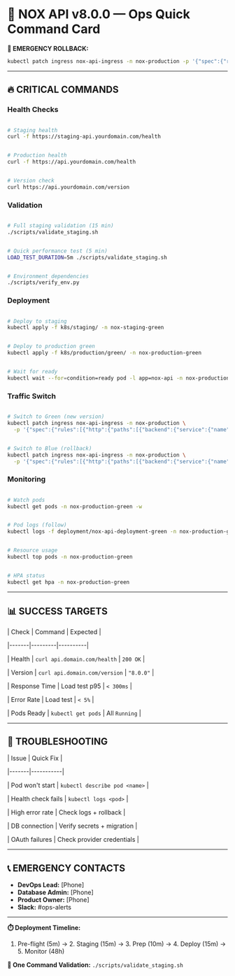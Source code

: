 # 📱 NOX API v8.0.0 — Ops Quick Command Card

**🚨 EMERGENCY ROLLBACK:** 

```bash
kubectl patch ingress nox-api-ingress -n nox-production -p '{"spec":{"rules":[{"http":{"paths":[{"backend":{"service":{"name":"nox-api-service-blue","port":{"number":80}}}}]}}]}}'

```

---


## 🔥 **CRITICAL COMMANDS**


### **Health Checks**

```bash

# Staging health
curl -f https://staging-api.yourdomain.com/health


# Production health  
curl -f https://api.yourdomain.com/health


# Version check
curl https://api.yourdomain.com/version

```


### **Validation**

```bash

# Full staging validation (15 min)
./scripts/validate_staging.sh


# Quick performance test (5 min)
LOAD_TEST_DURATION=5m ./scripts/validate_staging.sh


# Environment dependencies
./scripts/verify_env.py

```


### **Deployment**

```bash

# Deploy to staging
kubectl apply -f k8s/staging/ -n nox-staging-green


# Deploy to production green
kubectl apply -f k8s/production/green/ -n nox-production-green


# Wait for ready
kubectl wait --for=condition=ready pod -l app=nox-api -n nox-production-green --timeout=300s

```


### **Traffic Switch**

```bash

# Switch to Green (new version)
kubectl patch ingress nox-api-ingress -n nox-production \
  -p '{"spec":{"rules":[{"http":{"paths":[{"backend":{"service":{"name":"nox-api-service-green","port":{"number":80}}}}]}}]}}'


# Switch to Blue (rollback)
kubectl patch ingress nox-api-ingress -n nox-production \
  -p '{"spec":{"rules":[{"http":{"paths":[{"backend":{"service":{"name":"nox-api-service-blue","port":{"number":80}}}}]}}]}}'

```


### **Monitoring**

```bash

# Watch pods
kubectl get pods -n nox-production-green -w


# Pod logs (follow)
kubectl logs -f deployment/nox-api-deployment-green -n nox-production-green


# Resource usage
kubectl top pods -n nox-production-green


# HPA status
kubectl get hpa -n nox-production-green

```

---


## 📊 **SUCCESS TARGETS**


| Check | Command | Expected |

|-------|---------|----------|

| Health | `curl api.domain.com/health` | `200 OK` |

| Version | `curl api.domain.com/version` | `"8.0.0"` |

| Response Time | Load test p95 | `< 300ms` |

| Error Rate | Load test | `< 5%` |

| Pods Ready | `kubectl get pods` | All `Running` |

---


## 🚨 **TROUBLESHOOTING**


| Issue | Quick Fix |

|-------|-----------|

| Pod won't start | `kubectl describe pod <name>` |

| Health check fails | `kubectl logs <pod>` |  

| High error rate | Check logs + rollback |

| DB connection | Verify secrets + migration |

| OAuth failures | Check provider credentials |

---


## 📞 **EMERGENCY CONTACTS**

- **DevOps Lead:** [Phone]
- **Database Admin:** [Phone] 
- **Product Owner:** [Phone]
- **Slack:** #ops-alerts

---

**⏱️ Deployment Timeline:**

1. Pre-flight (5m) → 2. Staging (15m) → 3. Prep (10m) → 4. Deploy (15m) → 5. Monitor (48h)

**🎯 One Command Validation:** `./scripts/validate_staging.sh`
